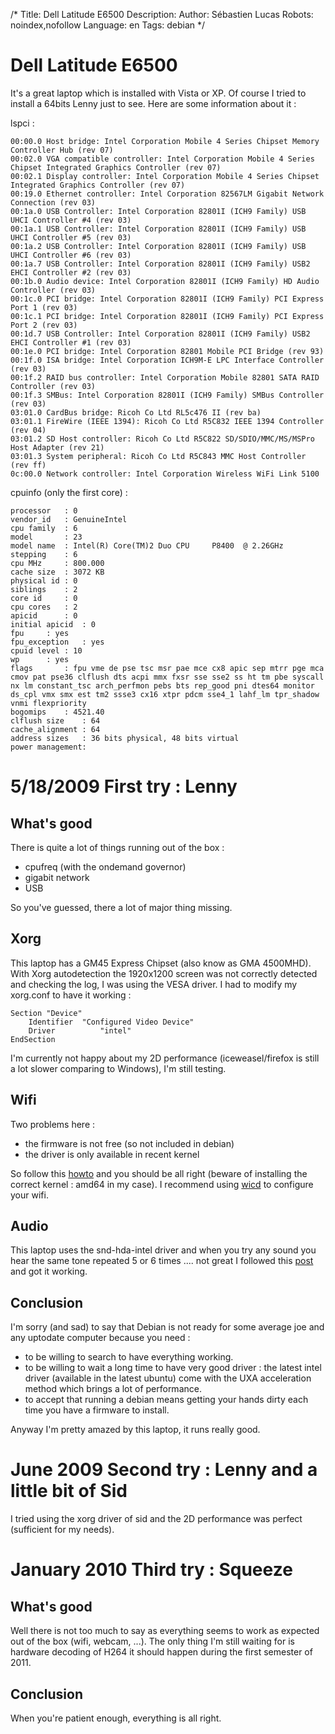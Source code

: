 /*
Title: Dell Latitude E6500
Description: 
Author: Sébastien Lucas
Robots: noindex,nofollow
Language: en
Tags: debian
*/
# Dell Latitude E6500

It's a great laptop which is installed with Vista or XP. Of course I tried to install a 64bits Lenny just to see. Here are some information about it :

lspci :

```
00:00.0 Host bridge: Intel Corporation Mobile 4 Series Chipset Memory Controller Hub (rev 07)
00:02.0 VGA compatible controller: Intel Corporation Mobile 4 Series Chipset Integrated Graphics Controller (rev 07)
00:02.1 Display controller: Intel Corporation Mobile 4 Series Chipset Integrated Graphics Controller (rev 07)
00:19.0 Ethernet controller: Intel Corporation 82567LM Gigabit Network Connection (rev 03)
00:1a.0 USB Controller: Intel Corporation 82801I (ICH9 Family) USB UHCI Controller #4 (rev 03)
00:1a.1 USB Controller: Intel Corporation 82801I (ICH9 Family) USB UHCI Controller #5 (rev 03)
00:1a.2 USB Controller: Intel Corporation 82801I (ICH9 Family) USB UHCI Controller #6 (rev 03)
00:1a.7 USB Controller: Intel Corporation 82801I (ICH9 Family) USB2 EHCI Controller #2 (rev 03)
00:1b.0 Audio device: Intel Corporation 82801I (ICH9 Family) HD Audio Controller (rev 03)
00:1c.0 PCI bridge: Intel Corporation 82801I (ICH9 Family) PCI Express Port 1 (rev 03)
00:1c.1 PCI bridge: Intel Corporation 82801I (ICH9 Family) PCI Express Port 2 (rev 03)
00:1d.7 USB Controller: Intel Corporation 82801I (ICH9 Family) USB2 EHCI Controller #1 (rev 03)
00:1e.0 PCI bridge: Intel Corporation 82801 Mobile PCI Bridge (rev 93)
00:1f.0 ISA bridge: Intel Corporation ICH9M-E LPC Interface Controller (rev 03)
00:1f.2 RAID bus controller: Intel Corporation Mobile 82801 SATA RAID Controller (rev 03)
00:1f.3 SMBus: Intel Corporation 82801I (ICH9 Family) SMBus Controller (rev 03)
03:01.0 CardBus bridge: Ricoh Co Ltd RL5c476 II (rev ba)
03:01.1 FireWire (IEEE 1394): Ricoh Co Ltd R5C832 IEEE 1394 Controller (rev 04)
03:01.2 SD Host controller: Ricoh Co Ltd R5C822 SD/SDIO/MMC/MS/MSPro Host Adapter (rev 21)
03:01.3 System peripheral: Ricoh Co Ltd R5C843 MMC Host Controller (rev ff)
0c:00.0 Network controller: Intel Corporation Wireless WiFi Link 5100
```

cpuinfo (only the first core) :

```
processor	: 0
vendor_id	: GenuineIntel
cpu family	: 6
model		: 23
model name	: Intel(R) Core(TM)2 Duo CPU     P8400  @ 2.26GHz
stepping	: 6
cpu MHz		: 800.000
cache size	: 3072 KB
physical id	: 0
siblings	: 2
core id		: 0
cpu cores	: 2
apicid		: 0
initial apicid	: 0
fpu		: yes
fpu_exception	: yes
cpuid level	: 10
wp		: yes
flags		: fpu vme de pse tsc msr pae mce cx8 apic sep mtrr pge mca cmov pat pse36 clflush dts acpi mmx fxsr sse sse2 ss ht tm pbe syscall nx lm constant_tsc arch_perfmon pebs bts rep_good pni dtes64 monitor ds_cpl vmx smx est tm2 ssse3 cx16 xtpr pdcm sse4_1 lahf_lm tpr_shadow vnmi flexpriority
bogomips	: 4521.40
clflush size	: 64
cache_alignment	: 64
address sizes	: 36 bits physical, 48 bits virtual
power management:
```
# 5/18/2009 First try : Lenny

## What's good
There is quite a lot of things running out of the box :
*	cpufreq (with the ondemand governor)
*	gigabit network
*	USB

So you've guessed, there a lot of major thing missing.

## Xorg

This laptop has a GM45 Express Chipset (also know as GMA 4500MHD). With Xorg autodetection the 1920x1200 screen was not correctly detected and checking the log, I was using the VESA driver. I had to modify my xorg.conf to have it working :

```
Section "Device"
	Identifier	"Configured Video Device"
	Driver          "intel"
EndSection
```

I'm currently not happy about my 2D performance (iceweasel/firefox is still a lot slower comparing to Windows), I'm still testing.

## Wifi

Two problems here :
*	the firmware is not free (so not included in debian)
*	the driver is only available in recent kernel

So follow this [howto](http://wiki.debian.org/iwlagn) and you should be all right (beware of installing the correct kernel : amd64 in my case). I recommend using [wicd](http://wicd.sourceforge.net/) to configure your wifi.

## Audio

This laptop uses the snd-hda-intel driver and when you try any sound you hear the same tone repeated 5 or 6 times .... not great
I followed this [post](http://junisesafvanishere.blogspot.com/2009/02/intel-corporation-82801i-ich9-family-hd.html) and got it working.

## Conclusion

I'm sorry (and sad) to say that Debian is not ready for some average joe and any uptodate computer because you need :
*	to be willing to search to have everything working.
*	to be willing to wait a long time to have very good driver : the latest intel driver (available in the latest ubuntu) come with the UXA acceleration method which brings a lot of performance.
*	to accept that running a debian means getting your hands dirty each time you have a firmware to install.

Anyway I'm pretty amazed by this laptop, it runs really good.
# June 2009 Second try : Lenny and a little bit of Sid

I tried using the xorg driver of sid and the 2D performance was perfect (sufficient for my needs).
# January 2010 Third try : Squeeze

## What's good
Well there is not too much to say as everything seems to work as expected out of the box (wifi, webcam, ...). The only thing I'm still waiting for is hardware decoding of H264 it should happen during the first semester of 2011.

## Conclusion

When you're patient enough, everything is all right.
